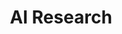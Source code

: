 ---
title: "AI Research"
layout: collection
collection: ai-research
permalink: /ai-research/
entries_layout: grid
---